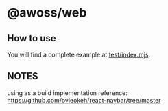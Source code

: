 # @awoss/web

## How to use

You will find a complete example at [test/index.mjs](./test/index.mjs).

## NOTES

using as a build implementation reference: https://github.com/ovieokeh/react-navbar/tree/master
